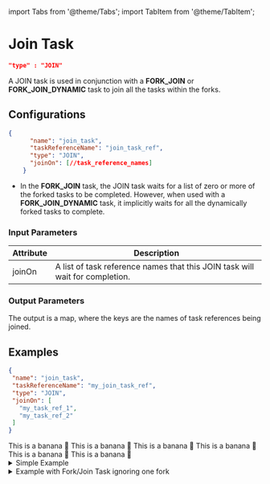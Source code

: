 import Tabs from '@theme/Tabs';
import TabItem from '@theme/TabItem';

# Join Task

```json
"type" : "JOIN"
```

A JOIN task is used in conjunction with a **FORK_JOIN** or **FORK_JOIN_DYNAMIC** task to join all the tasks within the forks. 

## Configurations

```json
{
      "name": "join_task",
      "taskReferenceName": "join_task_ref",
      "type": "JOIN",
      "joinOn": [//task_reference_names]
    }
```
* In the **FORK_JOIN** task, the JOIN task waits for a list of zero or more of the forked tasks to be completed. However, when used with a **FORK_JOIN_DYNAMIC** task, it implicitly waits for all the dynamically forked tasks to complete.

### Input Parameters

| Attribute | Description | 
| -- | -- |
| joinOn | A list of task reference names that this JOIN task will wait for completion. |

### Output Parameters

The output is a map, where the keys are the names of task references being joined.

## Examples

<Tabs>
<TabItem value="JSON" label="JSON">

```json
{
 "name": "join_task",
 "taskReferenceName": "my_join_task_ref",
 "type": "JOIN",
 "joinOn": [
   "my_task_ref_1",
   "my_task_ref_2"
 ]
}
```
</TabItem>
<TabItem value="Java" label="Java">
This is a banana 🍌
</TabItem>
<TabItem value="Golang" label="Golang">
    This is a banana 🍌
</TabItem>
<TabItem value="Python" label="Python">
  This is a banana 🍌
</TabItem>
<TabItem value="CSharp" label="CSharp">
  This is a banana 🍌
</TabItem>
<TabItem value="javascript" label="Javascript">
    This is a banana 🍌
</TabItem>
<TabItem value="clojure" label="Clojure">
    This is a banana 🍌
</TabItem>
</Tabs>

<details><summary>Simple Example​</summary>
<p>

Here is an example of a JOIN task. This task will wait for the completion of tasks **my_task_ref_1** and **my_task_ref_2** as specified by the joinOn attribute.

```json
{
 "name": "join_task",
 "taskReferenceName": "my_join_task_ref",
 "type": "JOIN",
 "joinOn": [
   "my_task_ref_1",
   "my_task_ref_2"
 ]
}
```
</p>
</details>

<details><summary>Example with Fork/Join Task ignoring one fork​</summary>
<p>

Here is an example of a JOIN task used in conjunction with a FORK_JOIN task. The 'FORK_JOIN' spawns three tasks. An **email_notification** task, a **sms_notification** task, and a **http_notification** task. Email and SMS are usually the best-effort delivery systems. However, in the case of an HTTP-based notification, you get a return code, and you can retry until it succeeds or eventually give up. When you set up a notification workflow, you may decide to continue if you kicked off an email and sms notification. In that case, you can decide to joinOn those specific tasks only. However, the **http_notification** task will still continue to execute, but it will not block the rest of the workflow from proceeding.

```json
[
  {
    "name": "fork_join",
    "taskReferenceName": "my_fork_join_ref",
    "type": "FORK_JOIN",
    "forkTasks": [
      [
        {
          "name": "email_notification",
          "taskReferenceName": "email_notification_ref",
          "type": "SIMPLE"
        }
      ],
      [
        {
          "name": "sms_notification",
          "taskReferenceName": "sms_notification_ref",
          "type": "SIMPLE"
        }
      ],
      [
        {
          "name": "http_notification",
          "taskReferenceName": "http_notification_ref",
          "type": "SIMPLE"
        }
      ]
    ]
  },
  {
    "name": "notification_join",
    "taskReferenceName": "notification_join_ref",
    "type": "JOIN",
    "joinOn": [
      "email_notification_ref",
      "sms_notification_ref"
    ]
  }
]
```

Here is what the output of **notification_join** will look like. The output is a map, where the keys are the names of task references being joined. The corresponding values are the outputs of those tasks.

```json
{
 "email_notification_ref": {
   "email_sent_at": "2021-11-06T07:37:17+0000",
   "email_sent_to": "test@example.com"
 },
 "sms_notification_ref": {
   "sms_sent_at": "2021-11-06T07:37:17+0129",
   "sms_sent_to": "+1-xxx-xxx-xxxx"
 }
}
```
</p>
</details>